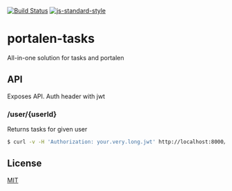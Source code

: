 [![Build Status](https://travis-ci.org/telemark/portalen-tasks.svg?branch=master)](https://travis-ci.org/telemark/portalen-tasks)
[![js-standard-style](https://img.shields.io/badge/code%20style-standard-brightgreen.svg?style=flat)](https://github.com/feross/standard)
# portalen-tasks
All-in-one solution for tasks and portalen

## API
Exposes API. Auth header with jwt

### /user/{userId}
Returns tasks for given user

```bash
$ curl -v -H 'Authorization: your.very.long.jwt' http://localhost:8000/user/mememe 
```

## License
[MIT](LICENSE)
